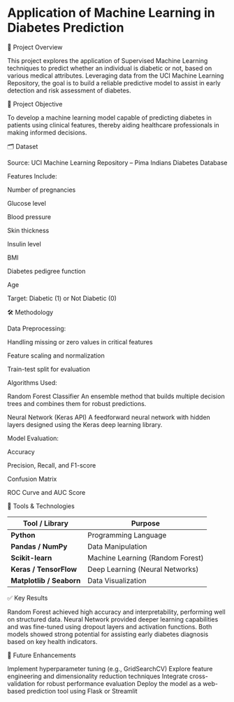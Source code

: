 # Application of Machine Learning in Diabetes Prediction

📌 Project Overview

This project explores the application of Supervised Machine Learning techniques to predict whether an individual is diabetic or not, based on various medical attributes. Leveraging data from the UCI Machine Learning Repository, the goal is to build a reliable predictive model to assist in early detection and risk assessment of diabetes.

🎯 Project Objective

To develop a machine learning model capable of predicting diabetes in patients using clinical features, thereby aiding healthcare professionals in making informed decisions.

🗂️ Dataset

Source: UCI Machine Learning Repository – Pima Indians Diabetes Database

Features Include:

Number of pregnancies

Glucose level

Blood pressure

Skin thickness

Insulin level

BMI

Diabetes pedigree function

Age

Target: Diabetic (1) or Not Diabetic (0)

🛠️ Methodology

Data Preprocessing:

Handling missing or zero values in critical features

Feature scaling and normalization

Train-test split for evaluation

Algorithms Used:

Random Forest Classifier
An ensemble method that builds multiple decision trees and combines them for robust predictions.

Neural Network (Keras API)
A feedforward neural network with hidden layers designed using the Keras deep learning library.

Model Evaluation:

Accuracy

Precision, Recall, and F1-score

Confusion Matrix

ROC Curve and AUC Score

🧪 Tools & Technologies

| Tool / Library           | Purpose                          |
| ------------------------ | -------------------------------- |
| **Python**               | Programming Language             |
| **Pandas / NumPy**       | Data Manipulation                |
| **Scikit-learn**         | Machine Learning (Random Forest) |
| **Keras / TensorFlow**   | Deep Learning (Neural Networks)  |
| **Matplotlib / Seaborn** | Data Visualization               |

✅ Key Results

Random Forest achieved high accuracy and interpretability, performing well on structured data.
Neural Network provided deeper learning capabilities and was fine-tuned using dropout layers and activation functions.
Both models showed strong potential for assisting early diabetes diagnosis based on key health indicators.

🚀 Future Enhancements

Implement hyperparameter tuning (e.g., GridSearchCV)
Explore feature engineering and dimensionality reduction techniques
Integrate cross-validation for robust performance evaluation
Deploy the model as a web-based prediction tool using Flask or Streamlit
